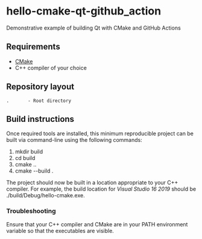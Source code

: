 # hello-cmake-qt-github_action
Demonstrative example of building Qt with CMake and GitHub Actions

## Requirements
* [CMake](https://cmake.org/download/)
* C++ compiler of your choice

## Repository layout
    .       - Root directory

## Build instructions
Once required tools are installed, this minimum reproducible project can be
built via command-line using the following commands:

1. mkdir build
1. cd build
1. cmake ..
1. cmake --build .

The project should now be built in a location appropriate to your C++ compiler.
For example, the build location for *Visual Studio 16 2019* should be
./build/Debug/hello-cmake.exe.

### Troubleshooting
Ensure that your C++ compiler and CMake are in your PATH environment variable so
that the executables are visible.
